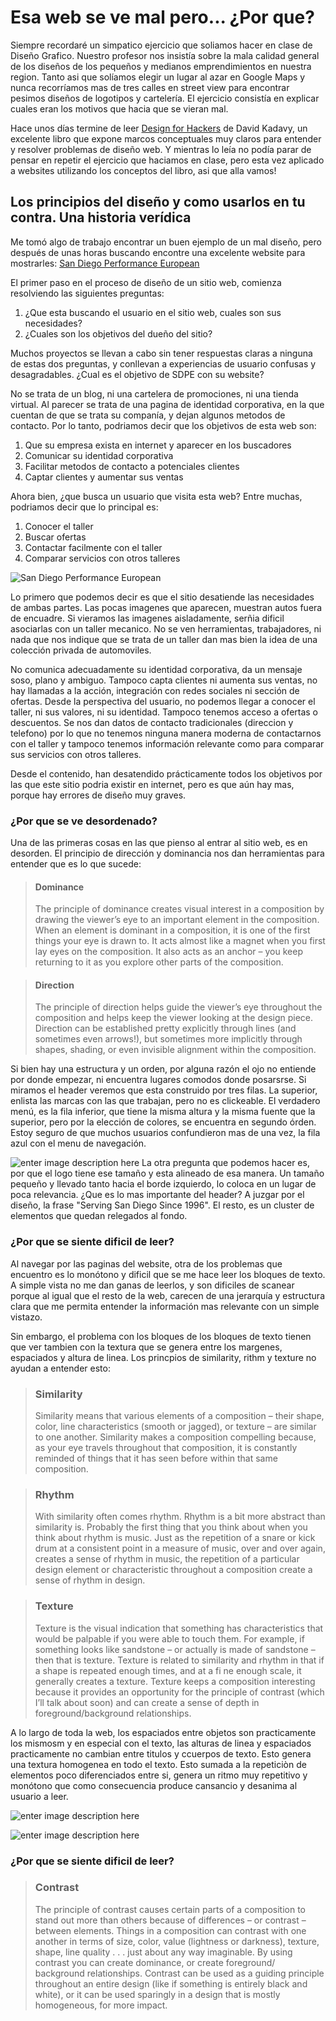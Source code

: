 # Esa web se ve mal pero... ¿Por que?

Siempre recordaré un simpatico ejercicio que soliamos hacer en clase de Diseño Grafico. Nuestro profesor nos insistía sobre la mala calidad general de los diseños de los pequeños y medianos emprendimientos en nuestra region. Tanto asi que solíamos elegir un lugar al azar en Google Maps y nunca recorríamos mas de tres calles en street view para encontrar pesimos diseños de logotipos y cartelería. El ejercicio consistía en explicar cuales eran los motivos que hacia que se vieran mal.

Hace unos días termine de leer [Design for Hackers](https://www.oreilly.com/library/view/design-for-hackers/9781119998952/) de David Kadavy, un excelente libro que expone marcos conceptuales muy claros para entender y resolver problemas de diseño web. Y mientras lo leía no podía parar de pensar en repetir el ejercicio que haciamos en clase, pero esta vez aplicado a websites utilizando los conceptos del libro, asi que alla vamos!

## Los principios del diseño y como usarlos en tu contra. Una historia verídica

Me tomó algo de trabajo encontrar un buen ejemplo de un mal diseño, pero después de unas horas buscando encontre una excelente website para mostrarles: [San Diego Performance European](https://sdpeuro.com)


El primer paso en el proceso de diseño de un sitio web, comienza resolviendo las siguientes preguntas:

 1. ¿Que esta buscando el usuario en el sitio web, cuales son sus necesidades?
 2. ¿Cuales son los objetivos del dueño del sitio?

Muchos proyectos se llevan a cabo sin tener respuestas claras a ninguna de estas dos preguntas, y conllevan a experiencias de usuario confusas y desagradables. ¿Cual es el objetivo de SDPE con su website?

No se trata de un blog, ni una cartelera de promociones, ni una tienda virtual. Al parecer se trata de una pagina de identidad corporativa, en la que cuentan de que se trata su companía, y dejan algunos metodos de contacto. Por lo tanto, podriamos decir que los objetivos de esta web son:

 1. Que su empresa exista en internet y aparecer en los buscadores
 2. Comunicar su identidad corporativa
 3. Facilitar metodos de contacto a potenciales clientes
 4. Captar clientes y aumentar sus ventas

Ahora bien, ¿que busca un usuario que visita esta web? Entre muchas, podriamos decir que lo principal es:

 1. Conocer el taller
 2. Buscar ofertas
 3. Contactar facilmente con el taller
 4. Comparar servicios con otros talleres
 
![San Diego Performance European](https://raw.githubusercontent.com/BrianStefanovich/Personal-Site/BlogPost/content/blog/sdpeuro.png)
 
 Lo primero que podemos decir es que el sitio desatiende las necesidades de ambas partes. Las pocas imagenes que aparecen, muestran autos fuera de encuadre. Si vieramos las imagenes aisladamente, serñia dificil asociarlas con un taller mecanico. No se ven herramientas, trabajadores, ni nada que nos indique que se trata de un taller dan mas bien la idea de una colección privada de automoviles. 
 
 No comunica adecuadamente su identidad corporativa, da un mensaje soso, plano y ambiguo. Tampoco capta clientes ni aumenta sus ventas, no hay llamadas a la acción, integración con redes sociales ni sección de ofertas.
 Desde la perspectiva del usuario, no podemos llegar a conocer el taller, ni sus valores, ni su identidad. Tampoco tenemos acceso a ofertas o descuentos. Se nos dan datos de contacto tradicionales (direccion y telefono) por lo que no tenemos ninguna manera moderna de contactarnos con el taller y tampoco tenemos información relevante como para comparar sus servicios con otros talleres.

Desde el contenido, han desatendido prácticamente todos los objetivos por las que este sitio podria existir en internet, pero es que aún hay mas, porque hay errores de diseño muy graves.

### ¿Por que se ve desordenado?

Una de las primeras cosas en las que pienso al entrar al sitio web, es en desorden. El principio de dirección y dominancia nos dan herramientas para entender que es lo que sucede: 

> #### Dominance
> The principle of dominance creates visual interest in a composition by drawing
the viewer’s eye to an important element in the composition. When an element
is dominant in a composition, it is one of the first things your eye is drawn to.
It acts almost like a magnet when you first lay eyes on the composition. It also
acts as an anchor – you keep returning to it as you explore other parts of the
composition.

> #### Direction
> The principle of direction helps guide the viewer’s eye throughout the
composition and helps keep the viewer looking at the design piece. Direction
can be established pretty explicitly through lines (and sometimes even arrows!),
but sometimes more implicitly through shapes, shading, or even invisible
alignment within the composition.


 Si bien hay una estructura y un orden, por alguna razón el ojo no entiende por donde empezar, ni encuentra lugares comodos donde posarsrse. Si miramos el header veremos que esta construido por tres filas. La superior, enlista las marcas con las que trabajan, pero no es clickeable. El verdadero menú, es la fila inferior, que tiene la misma altura y la misma fuente que la superior, pero por la elección de colores, se encuentra en segundo órden. Estoy seguro de que muchos usuarios confundieron mas de una vez, la fila azul con el menu de navegación.

![enter image description here](https://raw.githubusercontent.com/BrianStefanovich/Personal-Site/BlogPost/content/blog/Test/header.png)
La otra pregunta que podemos hacer es, por que el logo tiene ese tamaño y esta alineado de esa manera. Un tamaño pequeño y llevado tanto hacia el borde izquierdo, lo coloca en un lugar de poca relevancia. ¿Que es lo mas importante del header? A juzgar por el diseño, la frase "Serving San Diego Since 1996". El resto, es un cluster de elementos que  quedan relegados al fondo. 

### ¿Por que se siente dificil de leer?

Al navegar por las paginas del website, otra de los problemas que encuentro es lo monótono y dificil que se me hace leer los bloques de texto. A simple vista no me dan ganas de leerlos, y son dificiles de scanear porque al igual que el resto de la web, carecen de una jerarquía y estructura clara que me permita entender la información mas relevante con un simple vistazo.

Sin embargo, el problema con los bloques de los bloques de texto tienen que ver tambien con la textura que se genera entre los margenes, espaciados y altura de linea. Los princpios de similarity, rithm y texture no ayudan a entender esto:

> ### Similarity
> Similarity means that various elements of a composition – their shape, color,
line characteristics (smooth or jagged), or texture – are similar to one another.
Similarity makes a composition compelling because, as your eye travels
throughout that composition, it is constantly reminded of things that it has seen
before within that same composition.

> ### Rhythm
>With similarity often comes rhythm. Rhythm is a bit more abstract than
similarity is. Probably the first thing that you think about when you think
about rhythm is music. Just as the repetition of a snare or kick drum at a
consistent point in a measure of music, over and over again, creates a sense of
rhythm in music, the repetition of a particular design element or characteristic
throughout a composition create a sense of rhythm in design.

> ### Texture
>Texture is the visual indication that something has characteristics that would be
palpable if you were able to touch them. For example, if something looks like
sandstone – or actually is made of sandstone – then that is texture. Texture is
related to similarity and rhythm in that if a shape is repeated enough times, and
at a fi ne enough scale, it generally creates a texture. Texture keeps a composition
interesting because it provides an opportunity for the principle of contrast (which
I’ll talk about soon) and can create a sense of depth in foreground/background
relationships.

A lo largo de toda la web, los espaciados entre objetos son practicamente los mismosm y en especial con el texto, las alturas de linea y espaciados practicamente no cambian entre titulos y ccuerpos de texto. Esto genera una textura homogenea en todo el texto. Esto sumada a la repeticiòn de elementos poco diferenciados entre si, genera un ritmo muy repetitivo y monótono que como consecuencia produce cansancio y desanima al usuario a leer. 

![enter image description here](https://raw.githubusercontent.com/BrianStefanovich/Personal-Site/BlogPost/content/blog/Test/text3.png)

![enter image description here](https://raw.githubusercontent.com/BrianStefanovich/Personal-Site/BlogPost/content/blog/Test/text1.png)
### ¿Por que se siente dificil de leer?


>### Contrast
>The principle of contrast causes certain parts of a composition to stand out
more than others because of differences – or contrast – between elements.
Things in a composition can contrast with one another in terms of size, color,
value (lightness or darkness), texture, shape, line quality . . . just about any way
imaginable. By using contrast you can create dominance, or create foreground/
background relationships. Contrast can be used as a guiding principle
throughout an entire design (like if something is entirely black and white), or it
can be used sparingly in a design that is mostly homogeneous, for more impact.
  

<!--stackedit_data:
eyJoaXN0b3J5IjpbLTcwMDc1ODAxMiwtMjIwMDU1NjY1LDc1OD
c1NjA0Myw0MTM2ODEzMDksLTc0NzA4NTYxNywxOTAwMTMwMDA3
LDE4OTgxNzA5NjAsNzE0NTkwOTE3LDIwMDY3ODU2MjQsMTQ1ND
AwNzcwNSwxNDk1NjI1Njg5LC0yMDU0MDc2NDg3LDcwMTY0ODgw
LDEwOTkxNjY3MDAsLTE3Njg2NjYwODEsOTQxODY1OTczLDE0Mj
Y1NDM4OTgsLTEyNjQwNDUwODgsMTk1NjY1NzEzMSwtMzQzMDM1
NjAwXX0=
-->